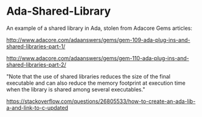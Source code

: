 # Ada-Shared-Library
An example of a shared library in Ada, stolen from Adacore Gems articles:

http://www.adacore.com/adaanswers/gems/gem-109-ada-plug-ins-and-shared-libraries-part-1/

http://www.adacore.com/adaanswers/gems/gem-110-ada-plug-ins-and-shared-libraries-part-2/

"Note that the use of shared libraries reduces the size of the final executable and can also reduce the memory footprint at execution time when the library is shared among several executables."

https://stackoverflow.com/questions/26805533/how-to-create-an-ada-lib-a-and-link-to-c-updated
